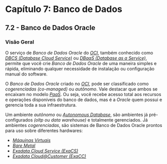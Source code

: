 # Capítulo 7: Banco de Dados

## 7.2 - Banco de Dados Oracle

### __Visão Geral__

O serviço de _Banco de Dados Oracle_ do _[OCI](https://www.oracle.com/cloud/)_, também conhecido como _[DBCS (Database Cloud Service)](https://docs.oracle.com/pt-br/iaas/Content/Database/Concepts/databaseoverview.htm)_ ou _[DBaaS (Database as a Service)](https://en.wikipedia.org/wiki/Data_as_a_service)_, permite que você crie _Banco de Dados Oracle_ de uma maneira simples e rápida, eliminando qualquer necessidade de instalação ou configuração manual do software.

O _Banco de Dados Oracle_ criado no _[OCI](https://www.oracle.com/cloud/)_, pode ser classificado como _cogerenciadas (co-managed)_ ou _autônomo_. Vale destacar que ambos se encaixam no modelo _[PaaS](https://pt.wikipedia.org/wiki/Plataforma_como_servi%C3%A7o)_. Ou seja, você recebe acesso total aos recursos e operações disponíveis do banco de dados, mas é a _Oracle_ quem possui e gerencia toda a sua infraestrutura.

Um ambiente _autônomo_ ou _[Autonomous Database](https://docs.oracle.com/pt-br/iaas/Content/Database/Concepts/adboverview.htm#Overview_of_Autonomous_Databases)_, são ambientes já pré-configurados _(oltp ou data warehouse)_ e totalmente gerenciados. Já ambientes _cogerenciadas_, são sistemas de Banco de Dados Oracle prontos para uso sobre diferentes hardwares:

- _[Máquinas Virtuais](https://docs.oracle.com/pt-br/iaas/Content/Database/Concepts/overview.htm#Bare)_
- _[Bare Metal](https://docs.oracle.com/pt-br/iaas/Content/Database/Concepts/overview.htm#Bare)_
- _[Exadata Cloud Service (ExaCS)](https://docs.oracle.com/pt-br/iaas/Content/Database/Concepts/exaoverview.htm)_
- _[Exadata Cloud@Customer (ExaCC)](https://docs.oracle.com/pt-br/iaas/exadata/index.html)_


